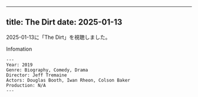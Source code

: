 
---
title: The Dirt
date: 2025-01-13
---

2025-01-13に「The Dirt」を視聴しました。

Infomation
```
---
Year: 2019
Genre: Biography, Comedy, Drama
Director: Jeff Tremaine
Actors: Douglas Booth, Iwan Rheon, Colson Baker
Production: N/A
---
```

